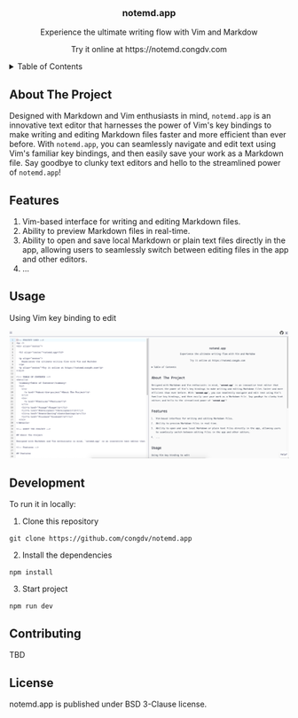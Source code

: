<!-- PROJECT LOGO -->
<br />
<div align="center">

  <h3 align="center">notemd.app</h3>

  <p align="center">
    Experience the ultimate writing flow with Vim and Markdow
  </p>
  <p align="center">Try it online at https://notemd.congdv.com</p>
</div>

<!-- TABLE OF CONTENTS -->
<details>
  <summary>Table of Contents</summary>
  <ol>
    <li>
      <a href="#about-the-project">About The Project</a>
    </li>
    <li>
      <a href="#features">Features</a>
    </li>
    <li><a href="#usage">Usage</a></li>
    <li><a href="#development">Development</a></li>
    <li><a href="#contributing">Contributing</a></li>
    <li><a href="#license">License</a></li>
  </ol>
</details>

<!-- ABOUT THE PROJECT -->

## About The Project

Designed with Markdown and Vim enthusiasts in mind, `notemd.app` is an innovative text editor that harnesses the power of Vim's key bindings to make writing and editing Markdown files faster and more efficient than ever before. With `notemd.app`, you can seamlessly navigate and edit text using Vim's familiar key bindings, and then easily save your work as a Markdown file. Say goodbye to clunky text editors and hello to the streamlined power of `notemd.app`!

<!-- Features -->

## Features

1. Vim-based interface for writing and editing Markdown files.
2. Ability to preview Markdown files in real-time.
3. Ability to open and save local Markdown or plain text files directly in the app,
   allowing users to seamlessly switch between editing files in the app and other editors.
4. ...
<!-- USAGE EXAMPLES -->

## Usage

Using Vim key binding to edit

![screenshot](./screenshot.png)

## Development

To run it in locally:

1. Clone this repository

```
git clone https://github.com/congdv/notemd.app
```

2. Install the dependencies

```
npm install
```

3. Start project

```
npm run dev
```

<!-- CONTRIBUTING -->

## Contributing

TBD

<!-- LICENSE -->

## License

notemd.app is published under BSD 3-Clause license.
